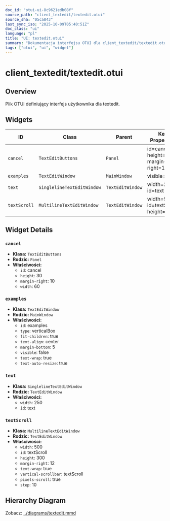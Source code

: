 ```yaml
---
doc_id: "otui-ui-8c9621edb08f"
source_path: "client_textedit/textedit.otui"
source_sha: "05ca843"
last_sync_iso: "2025-10-09T05:40:51Z"
doc_class: "ui"
language: "pl"
title: "UI: textedit.otui"
summary: "Dokumentacja interfejsu OTUI dla client_textedit/textedit.otui"
tags: ["otui", "ui", "widget"]
---
```


# client_textedit/textedit.otui

## Overview

Plik OTUI definiujący interfejs użytkownika dla textedit.

## Widgets

| ID | Class | Parent | Key Properties |
|----|-------|--------|----------------|
| `cancel` | `TextEditButtons` | `Panel` | id=cancel, height=30, margin-right=10 |
| `examples` | `TextEditWindow` | `MainWindow` | visible=false |
| `text` | `SinglelineTextEditWindow` | `TextEditWindow` | width=250, id=text |
| `textScroll` | `MultilineTextEditWindow` | `TextEditWindow` | width=500, id=textScroll, height=300 |

## Widget Details

### `cancel`

- **Klasa:** `TextEditButtons`
- **Rodzic:** `Panel`
- **Właściwości:**
  - `id`: cancel
  - `height`: 30
  - `margin-right`: 10
  - `width`: 60

### `examples`

- **Klasa:** `TextEditWindow`
- **Rodzic:** `MainWindow`
- **Właściwości:**
  - `id`: examples
  - `type`: verticalBox
  - `fit-children`: true
  - `text-align`: center
  - `margin-bottom`: 5
  - `visible`: false
  - `text-wrap`: true
  - `text-auto-resize`: true

### `text`

- **Klasa:** `SinglelineTextEditWindow`
- **Rodzic:** `TextEditWindow`
- **Właściwości:**
  - `width`: 250
  - `id`: text

### `textScroll`

- **Klasa:** `MultilineTextEditWindow`
- **Rodzic:** `TextEditWindow`
- **Właściwości:**
  - `width`: 500
  - `id`: textScroll
  - `height`: 300
  - `margin-right`: 12
  - `text-wrap`: true
  - `vertical-scrollbar`: textScroll
  - `pixels-scroll`: true
  - `step`: 10

## Hierarchy Diagram

Zobacz: [../diagrams/textedit.mmd](../diagrams/textedit.mmd)
